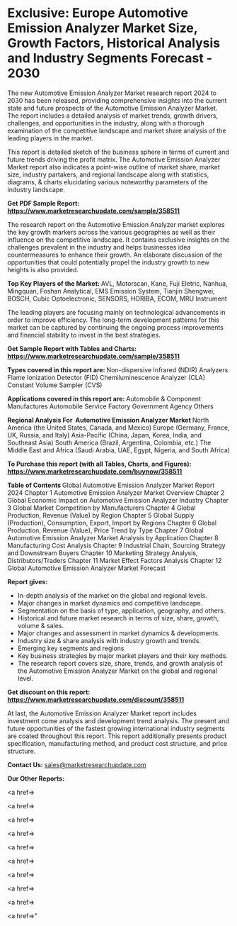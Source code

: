 # Exclusive: Europe Automotive Emission Analyzer Market Size, Growth Factors, Historical Analysis and Industry Segments Forecast - 2030

The new Automotive Emission Analyzer Market research report 2024 to 2030 has been released, providing comprehensive insights into the current state and future prospects of the Automotive Emission Analyzer Market. The report includes a detailed analysis of market trends, growth drivers, challenges, and opportunities in the industry, along with a thorough examination of the competitive landscape and market share analysis of the leading players in the market.

This report is detailed sketch of the business sphere in terms of current and future trends driving the profit matrix. The Automotive Emission Analyzer Market report also indicates a point-wise outline of market share, market size, industry partakers, and regional landscape along with statistics, diagrams, &amp; charts elucidating various noteworthy parameters of the industry landscape.

<strong><b>Get PDF Sample Report: <a href=https://www.marketresearchupdate.com/sample/358511>https://www.marketresearchupdate.com/sample/358511</a></b></strong>

The research report on the Automotive Emission Analyzer market explores the key growth markers across the various geographies as well as their influence on the competitive landscape. It contains exclusive insights on the challenges prevalent in the industry and helps businesses idea countermeasures to enhance their growth. An elaborate discussion of the opportunities that could potentially propel the industry growth to new heights is also provided.

<strong><b>Top Key Players of the Market:
</b></strong>AVL, Motorscan, Kane, Fuji Eletric, Nanhua, Mingquan, Foshan Analytical, EMS Emission System, Tianjin Shengwei, BOSCH, Cubic Optoelectronic, SENSORS, HORIBA, ECOM, MRU Instrument<strong><b>
</b></strong>

The leading players are focusing mainly on technological advancements in order to improve efficiency. The long-term development patterns for this market can be captured by continuing the ongoing process improvements and financial stability to invest in the best strategies.

<strong><b>Get Sample Report with Tables and Charts: <a href=https://www.marketresearchupdate.com/sample/358511>https://www.marketresearchupdate.com/sample/358511</a></b></strong>

<strong><b>Types covered in this report are:
</b></strong>Non-dispersive Infrared (NDIR) Analyzers
Flame Ionization Detector (FID)
Chemiluminescence Analyzer (CLA)
Constant Volume Sampler (CVS)<strong><b>
</b></strong>

<strong><b>Applications covered in this report are:
</b></strong>Automobile & Component Manufactures
Automobile Service Factory
Government Agency
Others<strong><b>
</b></strong>

<strong><b>Regional Analysis For  Automotive Emission Analyzer Market</b></strong><strong><b>
</b></strong>North America (the United States, Canada, and Mexico)
Europe (Germany, France, UK, Russia, and Italy)
Asia-Pacific (China, Japan, Korea, India, and Southeast Asia)
South America (Brazil, Argentina, Colombia, etc.)
The Middle East and Africa (Saudi Arabia, UAE, Egypt, Nigeria, and South Africa)

<strong><b>To Purchase this report (with all Tables, Charts, and Figures): <a href=https://www.marketresearchupdate.com/buynow/358511>https://www.marketresearchupdate.com/buynow/358511</a></b></strong>

<strong><b>Table of Contents</b></strong><strong><b>
</b></strong>Global Automotive Emission Analyzer Market Report 2024
Chapter 1 Automotive Emission Analyzer Market Overview
Chapter 2 Global Economic Impact on Automotive Emission Analyzer Industry
Chapter 3 Global Market Competition by Manufacturers
Chapter 4 Global Production, Revenue (Value) by Region
Chapter 5 Global Supply (Production), Consumption, Export, Import by Regions
Chapter 6 Global Production, Revenue (Value), Price Trend by Type
Chapter 7 Global Automotive Emission Analyzer Market Analysis by Application
Chapter 8 Manufacturing Cost Analysis
Chapter 9 Industrial Chain, Sourcing Strategy and Downstream Buyers
Chapter 10 Marketing Strategy Analysis, Distributors/Traders
Chapter 11 Market Effect Factors Analysis
Chapter 12 Global Automotive Emission Analyzer Market Forecast

<strong><b>Report gives:</b></strong>

- In-depth analysis of the market on the global and regional levels.
- Major changes in market dynamics and competitive landscape.
- Segmentation on the basis of type, application, geography, and others.
- Historical and future market research in terms of size, share, growth, volume &amp; sales.
- Major changes and assessment in market dynamics &amp; developments.
- Industry size &amp; share analysis with industry growth and trends.
- Emerging key segments and regions
- Key business strategies by major market players and their key methods.
- The research report covers size, share, trends, and growth analysis of the Automotive Emission Analyzer Market on the global and regional level.

<strong><b>Get discount on this report: <a href=https://www.marketresearchupdate.com/discount/358511>https://www.marketresearchupdate.com/discount/358511</a></b></strong>

At last, the Automotive Emission Analyzer Market report includes investment come analysis and development trend analysis. The present and future opportunities of the fastest growing international industry segments are coated throughout this report. This report additionally presents product specification, manufacturing method, and product cost structure, and price structure.

<strong><b>Contact Us:
</b></strong>sales@marketresearchupdate.com

<strong>Our Other Reports:</strong>

<a href=></a>

<a href=></a>

<a href=></a>

<a href=></a>

<a href=></a>

<a href=></a>

<a href=></a>

<a href=></a>

<a href=></a>

<a href=></a>"

